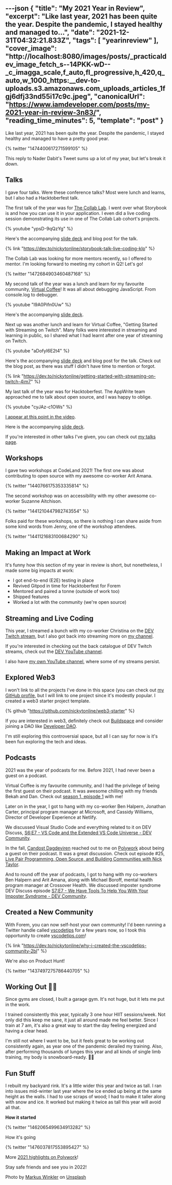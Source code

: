 ---json
{
  "title": "My 2021 Year in Review",
  "excerpt": "Like last year, 2021 has been quite the year. Despite the pandemic, I stayed healthy and managed to...",
  "date": "2021-12-31T04:32:21.833Z",
  "tags": [
    "yearinreview"
  ],
  "cover_image": "http://localhost:8080/images/posts/_practicaldev_image_fetch_s--14PKK-wD--_c_imagga_scale,f_auto,fl_progressive,h_420,q_auto,w_1000_https:__dev-to-uploads.s3.amazonaws.com_uploads_articles_1fgj6dfj33nd55i17c9c.jpeg",
  "canonicalUrl": "https://www.iamdeveloper.com/posts/my-2021-year-in-review-3n83/",
  "reading_time_minutes": 5,
  "template": "post"
}
---

Like last year, 2021 has been quite the year. Despite the pandemic, I stayed healthy and managed to have a pretty good year.

{% twitter "1474400617271599105" %}

This reply to Nader Dabit's Tweet sums up a lot of my year, but let's break it down.

## Talks

I gave four talks. Were these conference talks? Most were lunch and learns, but I also had a Hacktoberfest talk.

The first talk of the year was for [The Collab Lab](https://the-collab-lab.codes/). I went over what Storybook is and how you can use it in your application. I even did a live coding session demonstrating its use in one of The Collab Lab cohort's projects.

{% youtube "ypsD-9qQzYg" %}

Here's the accompanying [slide deck](https://www.iamdeveloper.com/storybook2021) and blog post for the talk.

{% link "https://dev.to/nickytonline/storybook-talk-live-coding-klp" %}

The Collab Lab was looking for more mentors recently, so I offered to mentor. I'm looking forward to meeting my cohort in Q2! Let's go!

{% twitter "1472684903460487168" %}

My second talk of the year was a lunch and learn for my favourite community, [Virtual Coffee](https://virtualcoffee.io)! It was all about debugging JavaScript. From console.log to debugger.

{% youtube "I9A0Pifn0Uw" %}

Here's the accompanying [slide deck](https://iamdeveloper.com/debug2021).

Next up was another lunch and learn for Virtual Coffee, "Getting Started with Streaming on Twitch". Many folks were interested in streaming and learning in public, so I shared what I had learnt after one year of streaming on Twitch.

{% youtube "aDofyI6E2t4" %}

Here's the accompanying [slide deck](https://iamdeveloper.com/stream2021) and blog post for the talk. Check out the blog post, as there was stuff I didn't have time to mention or forgot.

{% link "https://dev.to/nickytonline/getting-started-with-streaming-on-twitch-4im7" %}

My last talk of the year was for Hacktoberfest. The AppWrite team approached me to talk about open source, and I was happy to oblige.

{% youtube "cyJAz-c1OWs" %}

[I appear at this point in the video](https://www.youtube.com/watch?v=cyJAz-c1OWs&t=3653s).

Here is the accompanying [slide deck](https://iamdeveloper.com/hacktoberfest2021).

If you're interested in other talks I've given, you can check out [my talks page](https://www.iamdeveloper.com/pages/talks/).

## Workshops

I gave two workshops at CodeLand 2021! The first one was about contributing to open source with my awesome co-worker Arit Amana.

{% twitter "1440766175353335814" %}

The second workshop was on accessibility with my other awesome co-worker Suzanne Aitchison.

{% twitter "1441210447982743554" %}

Folks paid for these workshops, so there is nothing I can share aside from some kind words from Jenny, one of the workshop attendees.

{% twitter "1441121683100684290" %}

## Making an Impact at Work

It's funny how this section of my year in review is short, but nonetheless, I made some big impacts at work:

- I got end-to-end (E2E) testing in place
- Revived Gitpod in time for Hacktoberfest for Forem
- Mentored and paired a tonne (outside of work too)
- Shipped features
- Worked a lot with the community (we're open source)

## Streaming and Live Coding

This year, I streamed a bunch with my co-worker Christina on the [DEV Twitch stream](https://www.twitch.tv/thepracticaldev), but I also got back into streaming more on [my channel](https://livecoding.ca).

If you're interested in checking out the back catalogue of DEV Twitch streams, check out the [DEV YouTube channel](https://www.youtube.com/ThePracticalDevTeam).

I also have [my own YouTube channel](https://youtube.iamdeveloper.com), where some of my streams persist.

## Explored Web3

I won't link to all the projects I've done in this space (you can check out [my GitHub profile](https://github.com/nickytonline), but I will link to one project since it's modestly popular. I created a web3 starter project template.

{% github "https://github.com/nickytonline/web3-starter" %}

If you are interested in web3, definitely check out [Buildspace](https://buildspace.so) and consider joining a DAO like [Developer DAO](https://www.developerdao.com/).

I'm still exploring this controversial space, but all I can say for now is 
it's been fun exploring the tech and ideas.

## Podcasts

2021 was the year of podcasts for me. Before 2021, I had never been a guest on a podcast.

Virtual Coffee is my favourite community, and I had the privilege of being the first guest on their podcast. It was awesome chilling with my friends Bekah and Dan. Check out [season 1, episode 1](https://virtualcoffee.io/podcast/0101-nickyt/) with me!

Later on in the year, I got to hang with my co-worker Ben Halpern, Jonathan Carter, principal program manager at Microsoft, and Cassidy Williams, Director of Developer Experience at Netlify.

We discussed Visual Studio Code and everything related to it on DEV Discuss, [S6:E7 - VS Code and the Extended VS Code Universe - DEV Community](https://dev.to/devdiscuss/s6-e7-vs-code-and-the-extended-vs-code-universe).

In the fall, [Candost Dagdeviren](https://candost.blog/) reached out to me on [Polywork](https://timeline.iamdeveloper.com) about being a guest on their podcast. It was a great discussion. Check out episode #25,  [Live Pair Programming, Open Source, and Building Communities with Nick Taylor](https://candost.blog/podcast/sw-25-live-pair-programming-open-source-and-building-communities-with-nick-taylor/).

And to round off the year of podcasts, I got to hang with my co-workers Ben Halpern and Arit Amana, along with Michael Boroff, mental health program manager at Crossover Health. We discussed imposter syndrome DEV Discuss episode [S7:E7 - We Have Tools To Help You With Your Imposter Syndrome - DEV Community](https://dev.to/devdiscuss/s7-e7-we-have-tools-to-help-you-with-your-imposter-syndrome).

## Created a New Community

With Forem, you can now self-host your own community! I'd been running a Twitter handle called [vscodetips](https://twitter.com/vscodetips) for a few years now, so I took this opportunity to create [vscodetips.com](https://vscodetips.com)!

{% link "https://dev.to/nickytonline/why-i-created-the-vscodetips-community-2bl" %}

We're also on Product Hunt!

{% twitter "1437497275786440705" %}

## Working Out 💪🏻

Since gyms are closed, I built a garage gym. It's not huge, but it lets me put in the work.

I trained consistently this year, typically 3 one hour HIIT sessions/week. Not only did this keep me sane, it just all around made me feel better. Since I train at 7 am, it's also a great way to start the day feeling energized and having a clear head.

I'm still not where I want to be, but it feels great to be working out consistently again, as year one of the pandemic derailed my training. Also, after performing thousands of lunges this year and all kinds of single limb training, my body is snowboard-ready. 🏂🏻

## Fun Stuff

I rebuilt my backyard rink. It's a little wider this year and twice as tall. I ran into issues mid-winter last year where the ice ended up being at the same height as the walls. I had to use scraps of wood; I had to make it taller along with snow and ice. It worked but making it twice as tall this year will avoid all that.

**How it started**

{% twitter "1462065499634913282" %}

How it's going

{% twitter "1476037817553895427" %}

More [2021 highlights on Polywork](https://timeline.iamdeveloper.com/nickytonline/collections/846281)!

Stay safe friends and see you in 2022!

Photo by <a href="https://unsplash.com/@markuswinkler?utm_source=unsplash&utm_medium=referral&utm_content=creditCopyText">Markus Winkler</a> on <a href="https://unsplash.com/s/photos/2021?utm_source=unsplash&utm_medium=referral&utm_content=creditCopyText">Unsplash</a>
